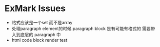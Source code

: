 # ExMark Issues

- 格式应该是一个set 而不是array
- 处理paragraph element的时候 paragraph block 是有可能有格式的 需要带入到底层的 paragraph 中
- html code block render test
